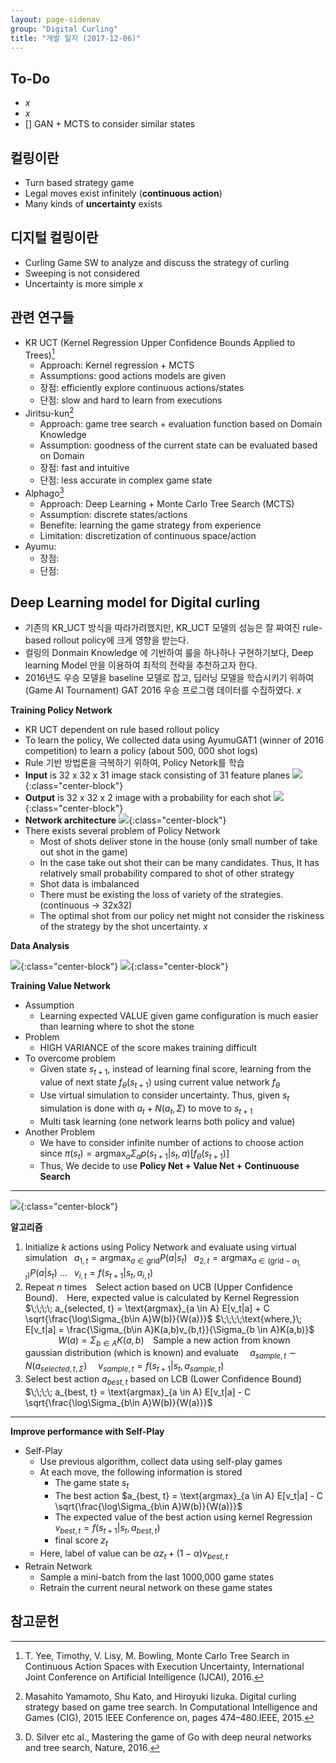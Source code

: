 ```yaml
---
layout: page-sidenav
group: "Digital Curling"
title: "개발 일지 (2017-12-06)"
---
```


To-Do
-----

- $x$
- $x$
- [] GAN + MCTS to consider similar states

컬링이란
-------

- Turn based strategy game
- Legal moves exist infinitely (**continuous action**)
- Many kinds of **uncertainty** exists

디지털 컬링이란
--------------
- Curling Game SW to analyze and discuss the strategy of curling
- Sweeping is not considered
- Uncertainty is more simple $x$

관련 연구들
----------
- KR UCT (Kernel Regression Upper Confidence Bounds Applied to Trees)[^1]
  - Approach: Kernel regression + MCTS
  - Assumptions: good actions models are given
  - 장점: efficiently explore continuous actions/states
  - 단점: slow and hard to learn from executions
- Jiritsu-kun[^2]
  - Approach: game tree search + evaluation function based on Domain Knowledge
  - Assumption: goodness of the current state can be evaluated based on Domain
  - 장점: fast and intuitive
  - 단점: less accurate in complex game state
- Alphago[^3]
  - Approach: Deep Learning + Monte Carlo Tree Search (MCTS)
  - Assumption: discrete states/actions
  - Benefite: learning the game strategy from experience
  - Limitation: discretization of continuous space/action
- Ayumu:
  - 장점:
  - 단점:

Deep Learning model for Digital curling
---------------------------------------
- 기존의 KR_UCT 방식을 따라가려했지만, KR_UCT 모델의 성능은 잘 짜여진 rule-based rollout policy에 크게 영향을 받는다.
- 컬링의 Donmain Knowledge 에 기반하여 룰을 하나하나 구현하기보다, Deep learning Model 만을 이용하여 최적의 전략을 추천하고자 한다.
- 2016년도 우승 모델을 baseline 모델로 잡고, 딥러닝 모델을 학습시키기 위하여 (Game AI Tournament) GAT 2016 우승 프로그램 데이터를 수집하였다. $x$

**Training Policy Network**

- KR UCT dependent on rule based rollout policy
- To learn the policy, We collected data using AyumuGAT1 (winner of 2016 competition) to learn a policy (about 500, 000 shot logs)
- Rule 기반 방법론을 극복하기 위하여, Policy Netork를 학습
- **Input** is 32 x 32 x 31 image stack consisting  of 31 feature planes
![]({{site.baseurl}}/images/temp/dc-1.png){:class="center-block"}
- **Output** is 32 x 32 x 2 image with a probability for each shot
![]({{site.baseurl}}/images/temp/dc-2.png){:class="center-block"}
- **Network architecture**
![]({{site.baseurl}}/images/temp/dc-3.png){:class="center-block"}
- There exists several problem of Policy Network
  - Most of shots deliver stone in the house (only small number of take out shot in the game)
  - In the case take out shot their can be many candidates. Thus, It  has relatively small probability compared to shot of other strategy
  - Shot data is imbalanced
  - There must be existing the loss of variety of the strategies. (continuous -> 32x32)
  - The optimal shot from our policy net might not consider the riskiness of the strategy by the shot uncertainty. $x$

**Data Analysis**

![]({{site.baseurl}}/images/temp/dc-4.png){:class="center-block"}
![]({{site.baseurl}}/images/temp/dc-5.png){:class="center-block"}

**Training Value Network**

- Assumption
  - Learning expected VALUE given game configuration is much easier than learning where to shot the stone
- Problem
  - HIGH VARIANCE of the score makes training difficult
- To overcome problem
  - Given state $s_{t+1}$, instead of learning final score, learning from the value of next state $f_\theta(s_{t+1})$ using current value network $f_{\theta}$
  - Use virtual simulation to consider uncertainty. Thus, given $s_t$ simulation is done with $a_t + N(a_t, \Sigma)$ to move to $s_{t+1}$
  - Multi task learning (one network learns both policy and value)
- Another Problem
  - We have to consider infinite number of actions to choose action since $\pi(s_t) = \text{argmax}_a \Sigma_a p(s_{t+1}|s_t, a)[f_{\theta}(s_{t+1})]$
  - Thus, We decide to use **Policy Net + Value Net + Continuouse Search**

------------------------------------------
![]({{site.baseurl}}/images/temp/dc-6.png){:class="center-block"}

**알고리즘**

1. $\text{Initialize}$ $k$ $\text{actions using Policy Network and evaluate using virtual simulation}$
$\;\;a_{1,t} = \text{argmax}_{a\in \text{grid}}P(a|s_t)$
$\;\;a_{2,t} = \text{argmax}_{a\in (\text{grid}-a_{1,t})}P(a|s_t)$
...
$\;\;v_{i,t}=f(s_{t+1}|s_t, a_{i,t})$
2. $\text{Repeat}$ $n$ $\text{times}$
    $\;\;\;\text{Select action based on UCB (Upper Confidence Bound).}$
    $\;\;\;\text{Here, expected value is calculated by Kernel Regression}$
    $\;\;\;\; a_{selected, t} = \text{argmax}_{a \in A} E[v_t|a] + C \sqrt{\frac{\log\Sigma_{b\in A}W(b)}{W(a)}}$
    $\;\;\;\;\text{where,}\; E[v_t|a] = \frac{\Sigma_{b\in A}K(a,b)v_{b,t}}{\Sigma_{b \in A}K(a,b)}$
    $\;\;\;\;\;\;\;\;\;\;\;\;\;\;\;W(a)=\Sigma_{b \in A}K(a,b)$
    $\;\;\;\text{Sample a new action from known gaussian distribution (which is known) and evaluate}$
    $\;\;\;\; a_{sample,t} \sim N(a_{selected,t, \Sigma})$
    $\;\;\;\; v_{sample,t}=f(s_{t+1}|s_t, a_{sample,t})$
3. $\text{Select best action}$ $a_{best, t}$ $\text{based on LCB (Lower Confidence Bound)}$
$\;\;\;\; a_{best, t} = \text{argmax}_{a \in A} E[v_t|a] - C \sqrt{\frac{\log\Sigma_{b\in A}W(b)}{W(a)}}$

------------------------------------
**Improve performance with Self-Play**

- Self-Play
  - Use previous algorithm, collect data using self-play games
  - At each move, the following information is stored
    - The game state $s_t$
    - The best action $a_{best, t} = \text{argmax}_{a \in A} E[v_t|a] - C \sqrt{\frac{\log\Sigma_{b\in A}W(b)}{W(a)}}$
    - The expected value of the best action using kernel Regression $v_{best,t}=f(s_{t+1}|s_t, a_{best,t})$
    - final score $z_t$
  - Here, label of value can be $\alpha z_t + (1-\alpha)v_{best,t}$
- Retrain Network
  - Sample a mini-batch from the last 1000,000 game states
  - Retrain the current neural network on these game states



참고문헌
-------
[^1]: T. Yee, Timothy, V. Lisy, M. Bowling, Monte Carlo Tree Search in Continuous Action Spaces with Execution Uncertainty, International Joint Conference on Artificial Intelligence (IJCAI), 2016.
[^2]: Masahito Yamamoto, Shu Kato, and Hiroyuki Iizuka. Digital curling strategy based on game tree search. In Computational Intelligence and Games (CIG), 2015 IEEE Conference on, pages 474–480.IEEE, 2015.
[^3]: D. Silver etc al., Mastering the game of Go with deep neural networks and tree search,
Nature, 2016.
